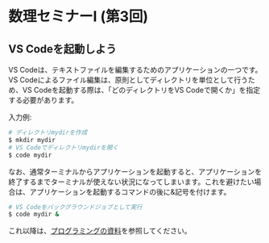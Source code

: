 # 数理セミナーI (第3回)

## VS Codeを起動しよう

VS Codeは、テキストファイルを編集するためのアプリケーションの一つです。VS Codeによるファイル編集は、原則としてディレクトリを単位として行うため、VS Codeを起動する際は、「どのディレクトリをVS Codeで開くか」を指定する必要があります。

入力例:

```bash
# ディレクトリmydirを作成
$ mkdir mydir
# VS Codeでディレクトリmydirを開く
$ code mydir
```

なお、通常ターミナルからアプリケーションを起動すると、アプリケーションを終了するまでターミナルが使えない状況になってしまいます。これを避けたい場合は、アプリケーションを起動するコマンドの後に&記号を付けます。

```bash
# VS Codeをバックグラウンドジョブとして実行
$ code mydir &
```

これ以降は、[プログラミングの資料](../programming2023/programming-2.md#vs-code-ショートカット)を参照してください。
